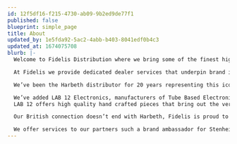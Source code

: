 ```yaml
---
id: 12f5df16-f215-4730-ab09-9b2ed9de77f1
published: false
blueprint: simple_page
title: About
updated_by: 1e5fda92-5ac2-4abb-b403-8041edf0b4c3
updated_at: 1674075708
blurb: |-
  Welcome to Fidelis Distribution where we bring some of the finest high end audio to our dealers and customers across the United States.

  At Fidelis we provide dedicated dealer services that underpin brand integrity with timely support, advertising with our audio industry partners, and participation in Audio shows.

  We’ve been the Harbeth distributor for 20 years representing this iconic BBC inspired loudspeaker company through our network of select dealers. 

  We’ve added LAB 12 Electronics, manufacturers of Tube Based Electronics from Greece.
  LAB 12 offers high quality hand crafted pieces that bring out the very best in tube based designs at incredibly attractive price points. 

  Our British connection doesn’t end with Harbeth, Fidelis is proud to have added NEAT Acoustics to our portfolio. The NEAT ranges provide us with unique loudspeaker designs incorporating ribbon tweeters and Isobaric woofer designs that deliver stunning bass dynamics. 

  We offer services to our partners such a brand ambassador for Stenheim Loudspeakers/ Switzerland, Stein Music/Germany and  Audio Analogue/Italy.
---
```

